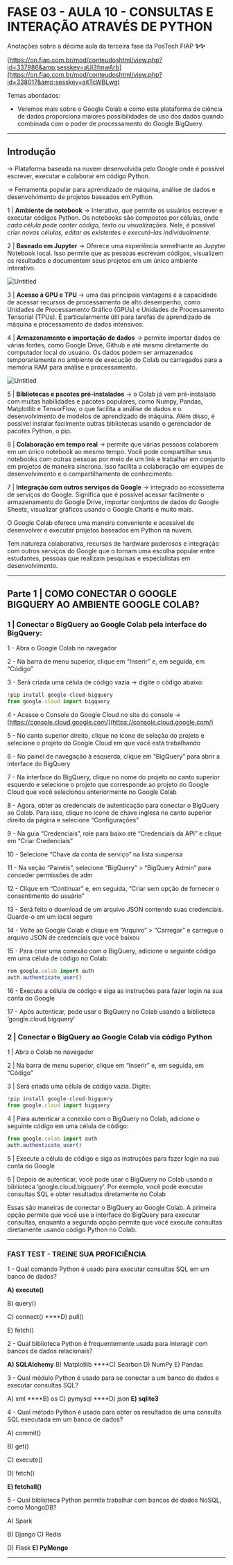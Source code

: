 # FASE 03 - AULA 10 - CONSULTAS E INTERAÇÃO ATRAVÉS DE PYTHON

Anotações sobre a décima aula da terceira fase da PosTech FIAP **✨✨**

[https://on.fiap.com.br/mod/conteudoshtml/view.php?id=337986&amp;sesskey=aUi3fmwArb](https://on.fiap.com.br/mod/conteudoshtml/view.php?id=338017&amp;sesskey=aitTcWBLwg)

Temas abordados:

- Veremos mais sobre o Google Colab e como esta plataforma de ciência de dados proporciona maiores possibilidades de uso dos dados quando combinada com o poder de processamento do Google BigQuery.

---

## Introdução

→ Plataforma baseada na nuvem desenvolvida pelo Google onde é possível escrever, executar e colaborar em código Python. 

→ Ferramenta popular para aprendizado de máquina, análise de dados e desenvolvimento de projetos baseados em Python.

1 | **Ambiente de notebook** → Interativo, que permite os usuários escrever e executar códigos Python. Os notebooks são compostos por células, onde *cada célula pode conter código, texto ou visualizações*. Nele, é possível criar *novas células, editar as existentes e executá-las individualmente*.

2 | **Baseado em Jupyter** → Oferece uma experiência semelhante ao Jupyter Notebook local. Isso permite que as pessoas escrevam códigos, visualizem os resultados e documentem seus projetos em um único ambiente interativo.

![Untitled](FASE%2003%20-%20AULA%2010%20-%20CONSULTAS%20E%20INTERAC%CC%A7A%CC%83O%20ATRAVE%203ce48a8c961b4371907cf4facacdd8b9/Untitled.png)

3 | **Acesso à GPU e TPU** → uma das principais vantagens é a capacidade de acessar recursos de processamento de alto desempenho, como Unidades de Processamento Gráfico (GPUs) e Unidades de Processamento Tensorial (TPUs). É particularmente útil para tarefas de aprendizado de máquina e processamento de dados intensivos.

4 | **Armazenamento e importação de dados** → permite importar dados de várias fontes, como Google Drive, Github e até mesmo diretamente do computador local do usuário. Os dados podem ser armazenados temporariamente no ambiente de execução do Colab ou carregados para a memória RAM para análise e processamento.

![Untitled](FASE%2003%20-%20AULA%2010%20-%20CONSULTAS%20E%20INTERAC%CC%A7A%CC%83O%20ATRAVE%203ce48a8c961b4371907cf4facacdd8b9/Untitled%201.png)

5 | **Bibliotecas e pacotes pré-instalados** → o Colab já vem pré-instalado com muitas habilidades e pacotes populares, como Numpy, Pandas, Matplotlib e TensorFlow, o que facilita a análise de dados e o desenvolvimento de modelos de aprendizado de máquina. Além disso, é possível instalar facilmente outras bibliotecas usando o gerenciador de pacotes Python, o pip.

6 | **Colaboração em tempo real** → permite que várias pessoas colaborem em um único notebook ao mesmo tempo. Você pode compartilhar seus notebooks com outras pessoas por meio de um link e trabalhar em conjunto em projetos de maneira síncrona. Isso facilita a colaboração em equipes de desenvolvimento e o compartilhamento de conhecimento.

7 | **Integração com outros serviços do Google** → integrado ao ecossistema de serviços do Google. Significa que é possível acessar facilmente o armazenamento do Google Drive, importar conjuntos de dados do Google Sheets, visualizar gráficos usando o Google Charts e muito mais.

O Google Colab oferece uma maneira conveniente e acessível de desenvolver e executar projetos baseados em Python na nuvem. 

Tem natureza colaborativa, recursos de hardware poderosos e integração com outros serviços do Google que o tornam uma escolha popular entre estudantes, pessoas que realizam pesquisas e especialistas em desenvolvimento.

---

## Parte 1 | COMO CONECTAR O GOOGLE BIGQUERY AO AMBIENTE GOOGLE COLAB?

### **1 | Conectar o BigQuery ao Google Colab pela interface do BigQuery:**

1 - Abra o Google Colab no navegador

2 - Na barra de menu superior, clique em “Inserir” e, em seguida, em “Código”

3 - Será criada uma célula de código vazia → digite o código abaixo:

```jsx
!pip install google-cloud-bigquery
from google.cloud import bigquery
```

4 - Acesse o Console do Google Cloud no site do console → [https://console.cloud.google.com/](https://console.cloud.google.com/)

5 - No canto superior direito, clique no ícone de seleção do projeto e selecione o projeto do Google Cloud em que você está trabalhando

6 - No painel de navegação à esquerda, clique em “BigQuery” para abrir a interface do BigQuery

7 - Na interface do BigQuery, clique no nome do projeto no canto superior esquerdo e selecione o projeto que corresponde ao projeto do Google Cloud que você selecionou anteriormente no Google Colab

8 - Agora, obter as credenciais de autenticação para conectar o BigQuery ao Colab. Para isso, clique no ícone de chave inglesa no canto superior direito da página e selecione “Configurações”

9 - Na guia “Credenciais”, role para baixo até “Credenciais da API” e clique em “Criar Credenciais”

10 - Selecione “Chave da conta de serviço” na lista suspensa

11 - Na seção “Painéis”, selecione “BigQuery” > “BigQuery Admin” para conceder permissões de adm

12 - Clique em “Continuar” e, em seguida, “Criar sem opção de fornecer o consentimento do usuário”

13 - Será feito o download de um arquivo JSON contendo suas credenciais. Guarde-o em um local seguro

14 - Volte ao Google Colab e clique em “Arquivo” > “Carregar” e carregue o arquivo JSON de credenciais que você baixou

15 - Para criar uma conexão com o BigQuery, adicione o seguinte código em uma célula de código no Colab:

```jsx
rom google.colab import auth
auth.authenticate_user()
```

16 - Execute a célula de código e siga as instruções para fazer login na sua conta do Google

17 - Após autenticar, pode usar o BigQuery no Colab usando a biblioteca ‘google.cloud.bigquery’

### **2 | Conectar o BigQuery ao Google Colab via código Python**

1 | Abra o Colab no navegador

2 | Na barra de menu superior, clique em “Inserir” e, em seguida, em “Código”

3 | Será criada uma célula de código vazia. Digite:

```jsx
!pip install google-cloud-bigquery
from google.cloud import bigquery
```

4 | Para autenticar a conexão com o BigQuery no Colab, adicione o seguinte código em uma célula de código:

```jsx
from google.colab import auth
auth.authenticate_user()
```

5 | Execute a célula de código e siga as instruções para fazer login na sua conta do Google

6 | Depois de autenticar, você pode usar o BigQuery no Colab usando a biblioteca ‘google.cloud.bigquery’. Por exemplo, você pode executar consultas SQL e obter resultados diretamente no Colab

Essas são maneiras de conectar o BigQuery ao Google Colab. A primeira opção permite que você use a interface do BigQuery para executar consultas, enquanto a segunda opção permite que você execute consultas diretamente usando código Python no Colab.

---

### **FAST TEST - TREINE SUA PROFICIÊNCIA**

1 - Qual comando Python é usado para executar consultas SQL em um banco de dados?

**A) execute()**

B) query()

C) connect()
****D) pull()

E) fetch()

2 - Qual biblioteca Python é frequentemente usada para interagir com bancos de dados relacionais?

**A) SQLAlchemy**
B) Matplotlib
****C) Searbon
D) NumPy
E) Pandas

3 - Qual módulo Python é usado para se conectar a um banco de dados e executar consultas SQL?

A) xml
****B) os
C) pymysql
****D) json
**E) sqlite3**

4 - Qual método Python é usado para obter os resultados de uma consulta SQL executada em um banco de dados?

A) commit()

B) get()

C) execute()

D) fetch()

**E) fetchall()**

5 - Qual biblioteca Python permite trabalhar com bancos de dados NoSQL, como MongoDB?

A) Spark

B) Django
C) Redis

D) Flask
**E) PyMongo**

---